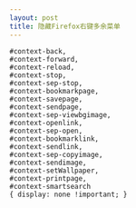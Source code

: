```yaml
---
layout: post
title: 隐藏Firefox右键多余菜单
---
```


<pre><code>#context-back,
#context-forward,
#context-reload,
#context-stop,
#context-sep-stop,
#context-bookmarkpage,
#context-savepage,
#context-sendpage,
#context-sep-viewbgimage,
#context-openlink,
#context-sep-open,
#context-bookmarklink,
#context-sendlink,
#context-sep-copyimage,
#context-sendimage,
#context-setWallpaper,
#context-printpage,
#context-smartsearch
{ display: none !important; }</code></pre>
